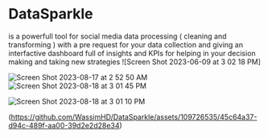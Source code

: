 # DataSparkle
is a powerfull tool for social media data processing ( cleaning and transforming ) with a pre request for your data collection and giving an interfactive dashboard full of insights and KPIs for helping in your decision making and taking new strategies
![Screen Shot 2023-06-09 at 3 02 18 PM]

![Screen Shot 2023-08-17 at 2 52 50 AM](https://github.com/WassimHD/DataSparkle/assets/109726535/ea6247ab-3c61-43e2-852e-143a06cea3b8)
![Screen Shot 2023-08-18 at 3 01 45 PM](https://github.com/WassimHD/DataSparkle/assets/109726535/766d273f-314c-403d-801c-5459f0a3924e)

![Screen Shot 2023-08-18 at 3 01 10 PM](https://github.com/WassimHD/DataSparkle/assets/109726535/4fca450e-2a97-4ab6-ac84-a2ec342dc426)

(https://github.com/WassimHD/DataSparkle/assets/109726535/45c64a37-d94c-489f-aa00-39d2e2d28e34)
